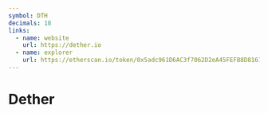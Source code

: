 ```yaml
---
symbol: DTH
decimals: 18
links:
  - name: website
    url: https://dether.io
  - name: explorer
    url: https://etherscan.io/token/0x5adc961D6AC3f7062D2eA45FEFB8D8167d44b190
---
```


# Dether
